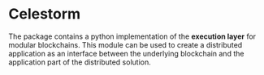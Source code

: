 # Celestorm

The package contains a python implementation of the **execution layer** 
for modular blockchains. This module can be used to create a distributed 
application as an interface between the underlying blockchain and 
the application part of the distributed solution.